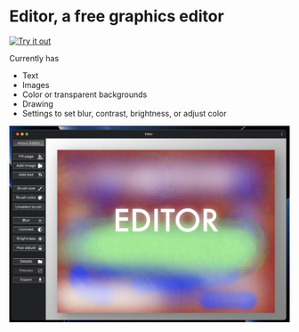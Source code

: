 # Editor, a free graphics editor

[![Try it out](Icon-pictures.png "icon")](https://lb123658.github.io/canvas/editor/index.html)

Currently has
* Text
* Images
* Color or transparent backgrounds
* Drawing
* Settings to set blur, contrast, brightness, or adjust color

![editor](editor/images/screenshot.png)
